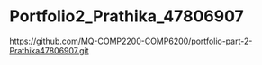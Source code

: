 # Portfolio2_Prathika_47806907
 https://github.com/MQ-COMP2200-COMP6200/portfolio-part-2-Prathika47806907.git
